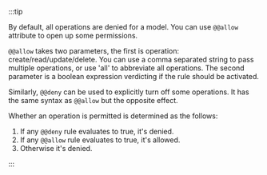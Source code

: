 :::tip

By default, all operations are denied for a model. You can use `@@allow` attribute to open up some permissions.

`@@allow` takes two parameters, the first is operation: create/read/update/delete. You can use a comma separated string to pass multiple operations, or use 'all' to abbreviate all operations. The second parameter is a boolean expression verdicting if the rule should be activated.

Similarly, `@@deny` can be used to explicitly turn off some operations. It has the same syntax as `@@allow` but the opposite effect.

Whether an operation is permitted is determined as the follows:

1. If any `@@deny` rule evaluates to true, it's denied.
1. If any `@@allow` rule evaluates to true, it's allowed.
1. Otherwise it's denied.

:::
